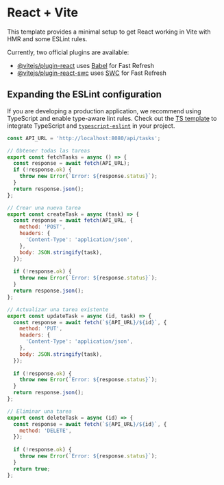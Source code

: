 # React + Vite

This template provides a minimal setup to get React working in Vite with HMR and some ESLint rules.

Currently, two official plugins are available:

- [@vitejs/plugin-react](https://github.com/vitejs/vite-plugin-react/blob/main/packages/plugin-react/README.md) uses [Babel](https://babeljs.io/) for Fast Refresh
- [@vitejs/plugin-react-swc](https://github.com/vitejs/vite-plugin-react-swc) uses [SWC](https://swc.rs/) for Fast Refresh

## Expanding the ESLint configuration

If you are developing a production application, we recommend using TypeScript and enable type-aware lint rules. Check out the [TS template](https://github.com/vitejs/vite/tree/main/packages/create-vite/template-react-ts) to integrate TypeScript and [`typescript-eslint`](https://typescript-eslint.io) in your project.

```js
const API_URL = 'http://localhost:8080/api/tasks';

// Obtener todas las tareas
export const fetchTasks = async () => {
  const response = await fetch(API_URL);
  if (!response.ok) {
    throw new Error(`Error: ${response.status}`);
  }
  return response.json();
};

// Crear una nueva tarea
export const createTask = async (task) => {
  const response = await fetch(API_URL, {
    method: 'POST',
    headers: {
      'Content-Type': 'application/json',
    },
    body: JSON.stringify(task),
  });
  
  if (!response.ok) {
    throw new Error(`Error: ${response.status}`);
  }
  return response.json();
};

// Actualizar una tarea existente
export const updateTask = async (id, task) => {
  const response = await fetch(`${API_URL}/${id}`, {
    method: 'PUT',
    headers: {
      'Content-Type': 'application/json',
    },
    body: JSON.stringify(task),
  });
  
  if (!response.ok) {
    throw new Error(`Error: ${response.status}`);
  }
  return response.json();
};

// Eliminar una tarea
export const deleteTask = async (id) => {
  const response = await fetch(`${API_URL}/${id}`, {
    method: 'DELETE',
  });
  
  if (!response.ok) {
    throw new Error(`Error: ${response.status}`);
  }
  return true;
};
```